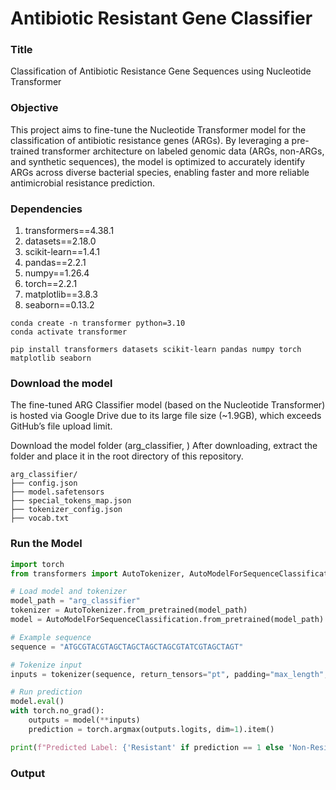 # Antibiotic Resistant Gene Classifier

### Title
Classification of Antibiotic Resistance Gene Sequences using Nucleotide Transformer

### Objective
This project aims to fine-tune the Nucleotide Transformer model for the classification of antibiotic resistance genes (ARGs). By leveraging a pre-trained transformer architecture on labeled genomic data (ARGs, non-ARGs, and synthetic sequences), the model is optimized to accurately identify ARGs across diverse bacterial species, enabling faster and more reliable antimicrobial resistance prediction.

### Dependencies
1. transformers==4.38.1
2. datasets==2.18.0
3. scikit-learn==1.4.1
4. pandas==2.2.1
5. numpy==1.26.4
6. torch==2.2.1
7. matplotlib==3.8.3
8. seaborn==0.13.2

```
conda create -n transformer python=3.10
conda activate transformer
```
```
pip install transformers datasets scikit-learn pandas numpy torch matplotlib seaborn
```
### Download the model
The fine-tuned ARG Classifier model (based on the Nucleotide Transformer) is hosted via Google Drive due to its large file size (~1.9GB), which exceeds GitHub’s file upload limit.

Download the model folder (arg_classifier, )
After downloading, extract the folder and place it in the root directory of this repository.

```
arg_classifier/
├── config.json
├── model.safetensors
├── special_tokens_map.json
├── tokenizer_config.json
├── vocab.txt
```

### Run the Model
```python
import torch
from transformers import AutoTokenizer, AutoModelForSequenceClassification

# Load model and tokenizer
model_path = "arg_classifier"
tokenizer = AutoTokenizer.from_pretrained(model_path)
model = AutoModelForSequenceClassification.from_pretrained(model_path)

# Example sequence
sequence = "ATGCGTACGTAGCTAGCTAGCTAGCGTATCGTAGCTAGT"

# Tokenize input
inputs = tokenizer(sequence, return_tensors="pt", padding="max_length", truncation=True, max_length=512)

# Run prediction
model.eval()
with torch.no_grad():
    outputs = model(**inputs)
    prediction = torch.argmax(outputs.logits, dim=1).item()

print(f"Predicted Label: {'Resistant' if prediction == 1 else 'Non-Resistant'}")
```
### Output
